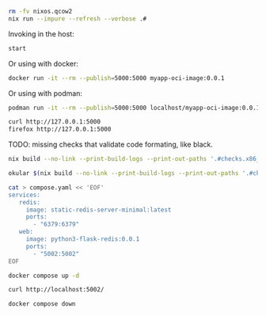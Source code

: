 

```bash
rm -fv nixos.qcow2
nix run --impure --refresh --verbose .#
```



Invoking in the host:
```bash
start
```


Or using with docker:
```bash
docker run -it --rm --publish=5000:5000 myapp-oci-image:0.0.1
```


Or using with podman:
```bash
podman run -it --rm --publish=5000:5000 localhost/myapp-oci-image:0.0.1
```


```bash
curl http://127.0.0.1:5000
firefox http://127.0.0.1:5000
```

TODO: missing checks that validate code formating, like black.


```bash
nix build --no-link --print-build-logs --print-out-paths '.#checks.x86_64-linux.testMyappOCIImageDockerFirefoxOCR'
```


```bash
okular $(nix build --no-link --print-build-logs --print-out-paths '.#checks.x86_64-linux.testMyappOCIImageDockerFirefoxOCR')/screen.png
```




```bash
cat > compose.yaml << 'EOF'
services:
   redis: 
     image: static-redis-server-minimal:latest
     ports:
       - "6379:6379" 
   web:
     image: python3-flask-redis:0.0.1
     ports:
       - "5002:5002"
EOF

docker compose up -d
```

```bash
curl http://localhost:5002/
```

```bash
docker compose down
```
